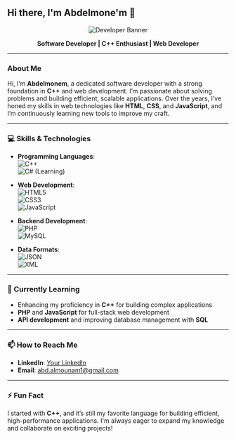 ## Hi there, I'm Abdelmone'm 👋

<p align="center">
  <img src="https://img.shields.io/badge/Developer-Programming-007ACC?style=flat&logo=github&logoColor=white" alt="Developer Banner">
</p>

<p align="center">
  <strong>Software Developer | C++ Enthusiast | Web Developer</strong>
</p>

---

### About Me

Hi, I’m **Abdelmonem**, a dedicated software developer with a strong foundation in **C++** and web development. I’m passionate about solving problems and building efficient, scalable applications. Over the years, I’ve honed my skills in web technologies like **HTML**, **CSS**, and **JavaScript**, and I’m continuously learning new tools to improve my craft.

---

### 💻 Skills & Technologies

- **Programming Languages**:  
  <img src="https://img.shields.io/badge/C++-00599C?style=flat&logo=cplusplus&logoColor=white" alt="C++">  
  <img src="https://img.shields.io/badge/C%23-239120?style=flat&logo=c-sharp&logoColor=white" alt="C# (Learning)">
  
- **Web Development**:  
  <img src="https://img.shields.io/badge/HTML5-E34F26?style=flat&logo=html5&logoColor=white" alt="HTML5">  
  <img src="https://img.shields.io/badge/CSS3-1572B6?style=flat&logo=css3" alt="CSS3">  
  <img src="https://img.shields.io/badge/JavaScript-F7DF1E?style=flat&logo=javascript&logoColor=black" alt="JavaScript">

- **Backend Development**:  
  <img src="https://img.shields.io/badge/PHP-777BB4?style=flat&logo=php&logoColor=white" alt="PHP">  
  <img src="https://img.shields.io/badge/MySQL-4479A1?style=flat&logo=mysql&logoColor=white" alt="MySQL">

- **Data Formats**:  
  <img src="https://img.shields.io/badge/JSON-000000?style=flat&logo=json&logoColor=white" alt="JSON">  
  <img src="https://img.shields.io/badge/XML-FF6600?style=flat&logo=xml&logoColor=white" alt="XML">

---

### 🌱 Currently Learning
- Enhancing my proficiency in **C++** for building complex applications
- **PHP** and **JavaScript** for full-stack web development
- **API development** and improving database management with **SQL**

---

### 📫 How to Reach Me
- **LinkedIn**: [Your LinkedIn](#)
- **Email**: [abd.almounam1@gmail.com](mailto:youremail@example.com)

---

### ⚡ Fun Fact
I started with **C++**, and it’s still my favorite language for building efficient, high-performance applications. I'm always eager to expand my knowledge and collaborate on exciting projects!

